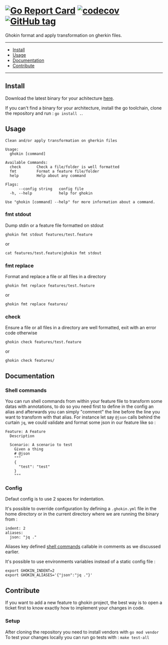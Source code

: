 # [![Go Report Card](https://goreportcard.com/badge/github.com/antham/ghokin)](https://goreportcard.com/report/github.com/antham/ghokin) [![codecov](https://codecov.io/gh/antham/ghokin/branch/master/graph/badge.svg)](https://codecov.io/gh/antham/ghokin) [![GitHub tag](https://img.shields.io/github/tag/antham/ghokin.svg)]()

Ghokin format and apply transformation on gherkin files.

---

- [Install](#install)
- [Usage](#usage)
- [Documentation](#documentation)
- [Contribute](#contribute)

---

## Install

Download the latest binary for your achitecture [here](https://github.com/antham/ghokin/releases/latest).

If you can't find a binary for your architecture, install the go toolchain, clone the repository and run : `go install .`.

## Usage

```
Clean and/or apply transformation on gherkin files

Usage:
  ghokin [command]

Available Commands:
  check       Check a file/folder is well formatted
  fmt         Format a feature file/folder
  help        Help about any command

Flags:
      --config string   config file
  -h, --help            help for ghokin

Use "ghokin [command] --help" for more information about a command.
```

### fmt stdout

Dump stdin or a feature file formatted on stdout

```
ghokin fmt stdout features/test.feature
```

or

```
cat features/test.feature|ghokin fmt stdout
```

### fmt replace

Format and replace a file or all files in a directory

```
ghokin fmt replace features/test.feature
```

or

```
ghokin fmt replace features/
```

### check

Ensure a file or all files in a directory are well formatted, exit with an error code otherwise

```
ghokin check features/test.feature
```

or

```
ghokin check features/
```

## Documentation

### Shell commands

You can run shell commands from within your feature file to transform some datas with annotations, to do so you need first to define in the config an alias and afterwards you can simply "comment" the line before the line you want to transform with that alias.
For instance let say `@json` calls behind the curtain `jq`, we could validate and format some json in our feature like so :

```
Feature: A Feature
  Description

  Scenario: A scenario to test
    Given a thing
    # @json
    """
    {
      "test": "test"
    }
    """
```

### Config

Defaut config is to use 2 spaces for indentation.

It's possible to override configuration by defining a `.ghokin.yml` file in the home directory or in the current directory where we are running the binary from :

```
indent: 2
aliases:
  json: "jq ."
```

Aliases key defined [shell commands](#shell-commands) callable in comments as we discussed earlier.

It's possible to use environments variables instead of a static config file :

```
export GHOKIN_INDENT=2
export GHOKIN_ALIASES='{"json":"jq ."}'
```

## Contribute

If you want to add a new feature to ghokin project, the best way is to open a ticket first to know exactly how to implement your changes in code.

### Setup

After cloning the repository you need to install vendors with `go mod vendor`
To test your changes locally you can run go tests with : `make test-all`
